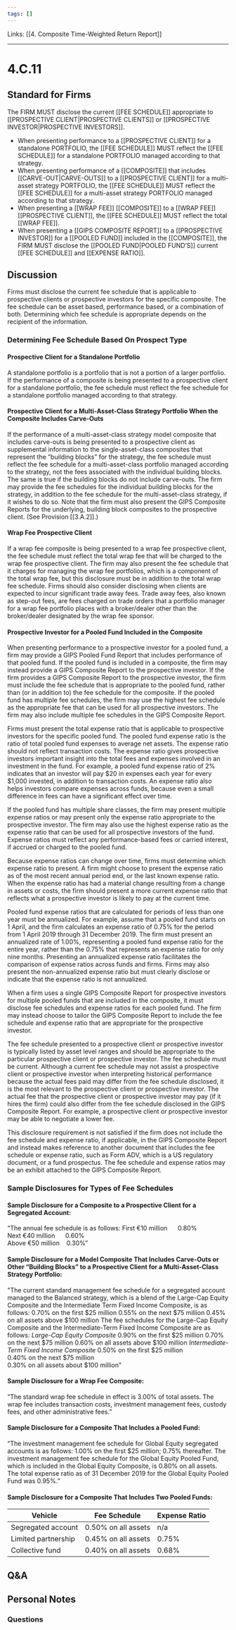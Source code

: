 ```yaml
---
tags: []
---
```

Links: [[4. Composite Time-Weighted Return Report]]
___
# 4.C.11
## Standard for Firms
The FIRM MUST disclose the current [[FEE SCHEDULE]] appropriate to [[PROSPECTIVE CLIENT|PROSPECTIVE CLIENTS]] or [[PROSPECTIVE INVESTOR|PROSPECTIVE INVESTORS]].
- When presenting performance to a [[PROSPECTIVE CLIENT]] for a standalone PORTFOLIO, the [[FEE SCHEDULE]] MUST reflect the [[FEE SCHEDULE]] for a standalone PORTFOLIO managed according to that strategy.
- When presenting performance of a [[COMPOSITE]] that includes [[CARVE-OUT|CARVE-OUTS]] to a [[PROSPECTIVE CLIENT]] for a multi-asset strategy PORTFOLIO, the [[FEE SCHEDULE]] MUST reflect the [[FEE SCHEDULE]] for a multi-asset strategy PORTFOLIO managed according to that strategy.
- When presenting a [[WRAP FEE]] [[COMPOSITE]] to a [[WRAP FEE]] [[PROSPECTIVE CLIENT]], the [[FEE SCHEDULE]] MUST reflect the total [[WRAP FEE]].
- When presenting a [[GIPS COMPOSITE REPORT]] to a [[PROSPECTIVE INVESTOR]] for a [[POOLED FUND]] included in the [[COMPOSITE]], the FIRM MUST disclose the [[POOLED FUND|POOLED FUND’S]] current [[FEE SCHEDULE]] and [[EXPENSE RATIO]].
## Discussion
Firms must disclose the current fee schedule that is applicable to prospective clients or prospective investors for the specific composite. The fee schedule can be asset based, performance based, or a combination of both. Determining which fee schedule is appropriate depends on the recipient of the information.
### Determining Fee Schedule Based On Prospect Type
#### Prospective Client for a Standalone Portfolio
A standalone portfolio is a portfolio that is not a portion of a larger portfolio. If the performance of a composite is being presented to a prospective client for a standalone portfolio, the fee schedule must reflect the fee schedule for a standalone portfolio managed according to that strategy.
#### Prospective Client for a Multi-Asset-Class Strategy Portfolio When the Composite Includes Carve-Outs
If the performance of a multi-asset-class strategy model composite that includes carve-outs is being presented to a prospective client as supplemental information to the single-asset-class composites that represent the “building blocks” for the strategy, the fee schedule must reflect the fee schedule for a multi-asset-class portfolio managed according to the strategy, not the fees associated with the individual building blocks. The same is true if the building blocks do not include carve-outs. The firm may provide the fee schedules for the individual building blocks for the strategy, in addition to the fee schedule for the multi-asset-class strategy, if it wishes to do so. Note that the firm must also present the GIPS Composite Reports for the underlying, building block composites to the prospective client. (See Provision [[3.A.2]].)
#### Wrap Fee Prospective Client
If a wrap fee composite is being presented to a wrap fee prospective client, the fee schedule must reflect the total wrap fee that will be charged to the wrap fee prospective client. The firm may also present the fee schedule that it charges for managing the wrap fee portfolios, which is a component of the total wrap fee, but this disclosure must be in addition to the total wrap fee schedule. Firms should also consider disclosing when clients are expected to incur significant trade away fees. Trade away fees, also known as step-out fees, are fees charged on trade orders that a portfolio manager for a wrap fee portfolio places with a broker/dealer other than the broker/dealer designated by the wrap fee sponsor.
#### Prospective Investor for a Pooled Fund Included in the Composite
When presenting performance to a prospective investor for a pooled fund, a firm may provide a GIPS Pooled Fund Report that includes performance of that pooled fund. If the pooled fund is included in a composite, the firm may instead provide a GIPS Composite Report to the prospective investor. If the firm provides a GIPS Composite Report to the prospective investor, the firm must include the fee schedule that is appropriate to the pooled fund, rather than (or in addition to) the fee schedule for the composite. If the pooled fund has multiple fee schedules, the firm may use the highest fee schedule as the appropriate fee that can be used for all prospective investors. The firm may also include multiple fee schedules in the GIPS Composite Report.

Firms must present the total expense ratio that is applicable to prospective investors for the specific pooled fund. The pooled fund expense ratio is the ratio of total pooled fund expenses to average net assets. The expense ratio should not reflect transaction costs. The expense ratio gives prospective investors important insight into the total fees and expenses involved in an investment in the fund. For example, a pooled fund expense ratio of 2% indicates that an investor will pay $20 in expenses each year for every $1,000 invested, in addition to transaction costs. An expense ratio also helps investors compare expenses across funds, because even a small difference in fees can have a significant effect over time.

If the pooled fund has multiple share classes, the firm may present multiple expense ratios or may present only the expense ratio appropriate to the prospective investor. The firm may also use the highest expense ratio as the expense ratio that can be used for all prospective investors of the fund. Expense ratios must reflect any performance-based fees or carried interest, if accrued or charged to the pooled fund.

Because expense ratios can change over time, firms must determine which expense ratio to present. A firm might choose to present the expense ratio as of the most recent annual period end, or the last known expense ratio. When the expense ratio has had a material change resulting from a change in assets or costs, the firm should present a more current expense ratio that reflects what a prospective investor is likely to pay at the current time.

Pooled fund expense ratios that are calculated for periods of less than one year must be annualized. For example, assume that a pooled fund starts on 1 April, and the firm calculates an expense ratio of 0.75% for the period from 1 April 2019 through 31 December 2019. The firm must present an annualized rate of 1.00%, representing a pooled fund expense ratio for the entire year, rather than the 0.75% that represents an expense ratio for only nine months. Presenting an annualized expense ratio facilitates the comparison of expense ratios across funds and firms. Firms may also present the non-annualized expense ratio but must clearly disclose or indicate that the expense ratio is not annualized.

When a firm uses a single GIPS Composite Report for prospective investors for multiple pooled funds that are included in the composite, it must disclose fee schedules and expense ratios for each pooled fund. The firm may instead choose to tailor the GIPS Composite Report to include the fee schedule and expense ratio that are appropriate for the prospective investor.

The fee schedule presented to a prospective client or prospective investor is typically listed by asset level ranges and should be appropriate to the particular prospective client or prospective investor. The fee schedule must be current. Although a current fee schedule may not assist a prospective client or prospective investor when interpreting historical performance because the actual fees paid may differ from the fee schedule disclosed, it is the most relevant to the prospective client or prospective investor. The actual fee that the prospective client or prospective investor may pay (if it hires the firm) could also differ from the fee schedule disclosed in the GIPS Composite Report. For example, a prospective client or prospective investor may be able to negotiate a lower fee.

This disclosure requirement is not satisfied if the firm does not include the fee schedule and expense ratio, if applicable, in the GIPS Composite Report and instead makes reference to another document that includes the fee schedule or expense ratio, such as Form ADV, which is a US regulatory document, or a fund prospectus. The fee schedule and expense ratios may be an exhibit attached to the GIPS Composite Report.
### Sample Disclosures for Types of Fee Schedules
#### Sample Disclosure for a Composite to a Prospective Client for a Segregated Account:
“The annual fee schedule is as follows:
	First €10 million      0.80%  
	Next €40 million      0.60%  
	Above €50 million    0.30%”

#### Sample Disclosure for a Model Composite That Includes Carve-Outs or Other “Building Blocks” to a Prospective Client for a Multi-Asset-Class Strategy Portfolio:
"The current standard management fee schedule for a segregated account managed to the Balanced strategy, which is a blend of the Large-Cap Equity Composite and the Intermediate Term Fixed Income Composite, is as follows:
	0.70% on the first $25 million
	0.55% on the next $75 million
	0.45% on all assets above $100 million
The fee schedules for the Large-Cap Equity Composite and the Intermediate-Term Fixed Income Composite are as follows:
	*Large-Cap Equity Composite*
	0.90% on the first $25 million 0.70% on the next $75 million 0.60% on all assets above $100 million	
	*Intermediate-Term Fixed Income Composite*
	0.50% on the first $25 million  
	0.40% on the next $75 million  
	0.30% on all assets about $100 million"
#### Sample Disclosure for a Wrap Fee Composite:
“The standard wrap fee schedule in effect is 3.00% of total assets. The wrap fee includes transaction costs, investment management fees, custody fees, and other administrative fees.”
#### Sample Disclosure for a Composite That Includes a Pooled Fund:
“The investment management fee schedule for Global Equity segregated accounts is as follows: 1.00% on the first $25 million; 0.75% thereafter. The investment management fee schedule for the Global Equity Pooled Fund, which is included in the Global Equity Composite, is 0.80% on all assets. The total expense ratio as of 31 December 2019 for the Global Equity Pooled Fund was 0.95%.”
#### Sample Disclosure for a Composite That Includes Two Pooled Funds:

|Vehicle|Fee Schedule|Expense Ratio|
|---|---|---|
|Segregated account|0.50% on all assets|n/a|
|Limited partnership|0.45% on all assets|0.75%|
|Collective fund|0.40% on all assets|0.68%|
## Q&A

## Personal Notes

### Questions